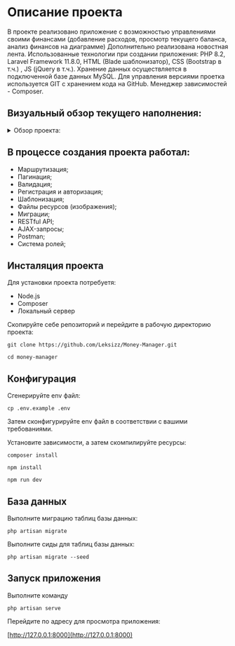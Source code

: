 # Описание проекта

В проекте реализовано приложение с возможностью управлениями своими финансами (добавление расходов, просмотр текущего
баланса, анализ финансов на диаграмме) Дополнительно реализована новостная лента. Использованные технологии при создании
приложения: PHP 8.2, Laravel Framework 11.8.0, HTML (Blade шаблонизатор), CSS (Bootstrap в т.ч.) , JS (jQuery в т.ч.).
Хранение данных осуществляется в подключенной базе данных MySQL. Для управления версиями проетка используется GIT с
хранением кода на GitHub. Менеджер зависимостей - Composer.

## Визуальный обзор текущего наполнения:

<details>
    <summary>Обзор проекта:</summary>
    -
</details>

## В процессе создания проекта работал:

+ Маршрутизация;
+ Пагинация;
+ Валидация;
+ Регистрация и авторизация;
+ Шаблонизация;
+ Файлы ресурсов (изображения);
+ Миграции;
+ RESTful API;
+ AJAX-запросы;
+ Postman;
+ Система ролей;

## Инсталяция проекта

Для установки проекта потребуетя:

+ Node.js
+ Composer
+ Локальный сервер

Скопируйте себе репозиторий и перейдите в рабочую директорию проекта:

```git clone https://github.com/Leksizz/Money-Manager.git```

```cd money-manager```

## Конфигурация

Сгенерируйте env файл:

```cp .env.example .env```

Затем сконфигурируйте env файл в соответствии с вашими требованиями.

Установите зависимости, а затем скомпилируйте ресурсы:

```composer install```

```npm install```

```npm run dev```

## База данных

Выполните миграцию таблиц базы данных:

```php artisan migrate```

Выполните сиды для таблиц базы данных:

```php artisan migrate --seed```

## Запуск приложения

Выполните команду 

```php artisan serve```

Перейдите по адресу для просмотра приложения:

[http://127.0.0.1:8000](http://127.0.0.1:8000)
